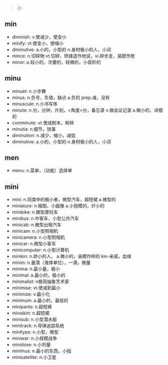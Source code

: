 > 小

## min

- diminish: v.使减少，使变小
- minify: vt.使变小，使缩小
- diminutive: a.小的，小型的 n.身材极小的人，小词
- mince: n.切碎物 vt.切碎，矫揉造作地说，vi.碎步走，装腔作势
- minor: a.较小的，次要的，轻微的，小音阶的

## minu
- minuet: n.小步舞
- minus: n.负号，负值，缺点 a.负的 prep.减，没有
- minuscule: n.小书写体
- minute: n.分，分钟，片刻，<角度>分，备忘录 v.做会议记录 a.微小的，详细的
- comminute: vt.使成粉末，粉碎
- minutia: n.细节，琐事
- diminution: n.减少，缩小，减低
- diminutive: a.小的，小型的 n.身材极小的人，小词

## men

- menu: n.菜单，（功能）选择单

## mini
- mini: n.同类中的极小者，微型汽车，超短裙 a.微型的
- miniature: n.缩图，小画像 a.小规模的，纤小的
- minibike: n.微型摩托车
- minibus: n.中客车，小型公共汽车
- minicab: n.微型出租汽车
- minicam: n.小型照相机
- minicamera: n.小型照相机
- minicar: n.微型小客车
- minicomputer: n.小型计算机
- minikin: n.娇小的人， a.微小的，装模作样的 kin-亲戚，血缘
- minim: n.量滴（液体单位），一滴，微量
- minima: n.最小量，极小
- minimal: a.最小的，极小的
- minimalist: n极简抽象艺术家
- minimise: vt.使减到最小
- minimize: v.最小化
- minimum: a.最小的，最低的
- minipants: n.超短裤
- miniskirt: n.超短裙
- minisub: n.小型潜水艇
- minitrack: n.导弹追踪系统
- minitype: n.小型，微型
- miniwar: n.小规模战争
- minidose: n.小剂量
- minimus: n.最小的东西，小指
- minisatellite: n.小卫星